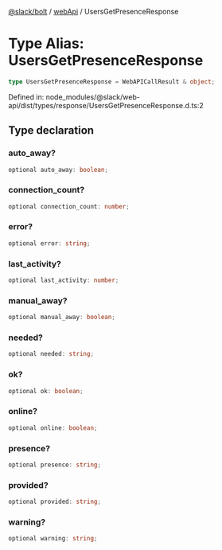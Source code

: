 [@slack/bolt](../../../../index.md) / [webApi](../index.md) / UsersGetPresenceResponse

# Type Alias: UsersGetPresenceResponse

```ts
type UsersGetPresenceResponse = WebAPICallResult & object;
```

Defined in: node\_modules/@slack/web-api/dist/types/response/UsersGetPresenceResponse.d.ts:2

## Type declaration

### auto\_away?

```ts
optional auto_away: boolean;
```

### connection\_count?

```ts
optional connection_count: number;
```

### error?

```ts
optional error: string;
```

### last\_activity?

```ts
optional last_activity: number;
```

### manual\_away?

```ts
optional manual_away: boolean;
```

### needed?

```ts
optional needed: string;
```

### ok?

```ts
optional ok: boolean;
```

### online?

```ts
optional online: boolean;
```

### presence?

```ts
optional presence: string;
```

### provided?

```ts
optional provided: string;
```

### warning?

```ts
optional warning: string;
```
